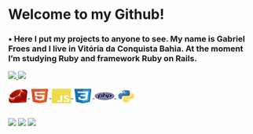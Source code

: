# Welcome to my Github!
### • Here I put my projects to anyone to see. My name is Gabriel Froes and I live in Vitória da Conquista Bahia. At the moment I’m studying Ruby and framework Ruby on Rails.
<div>
  <a href="https://github.com/azizsgf">
  <img height="180em" src="https://github-readme-stats.vercel.app/api?username=azizsgf&show_icons=true&theme=outrun&include_all_commits=true&count_private=true"/>
  <img height="180em" src="https://github-readme-stats.vercel.app/api/top-langs/?username=azizsgf&layout=compact&langs_count=16&theme=outrun"/>
<div>
<div style="display: inline_block"><br>
  <img align="center" alt="Azizs-RB" height="30" width="40" src="https://raw.githubusercontent.com/devicons/devicon/master/icons/ruby/ruby-original.svg">
  <img align="center" alt="Azizs-HTML" height="30" width="40" src="https://raw.githubusercontent.com/devicons/devicon/master/icons/html5/html5-original.svg">
  <img align="center" alt="Azizs-JS" height="30" width="40" src="https://raw.githubusercontent.com/devicons/devicon/master/icons/javascript/javascript-plain.svg">
  <img align="center" alt="Azizs-CSS" height="30" width="40" src="https://raw.githubusercontent.com/devicons/devicon/master/icons/css3/css3-original.svg">
  <img align="center" alt="Azizs-PHP" height="30" width="40" src="https://raw.githubusercontent.com/devicons/devicon/master/icons/php/php-original.svg">
  <img align="center" alt="Azizs-PY" height="30" width="40" src="https://raw.githubusercontent.com/devicons/devicon/master/icons/python/python-original.svg">
</div>
  
  ##
  
  <div>
  <a href = "mailto: gabrielfro3s@hotmail.com"><img src="https://img.shields.io/badge/-Gmail-6633cc?style=for-the-badge&logo=gmail&logoColor=white" target="_blank"></a>
  <a href="https://www.youtube.com/channel/UCBpldL_aRBF950rsRH1iFQw" target="_blank"><img src="https://img.shields.io/badge/-Youtube-6633cc?style=for-the-badge&logo=youtube&logoColor=white" target="_blank"></a>
  <a href="https://www.instagram.com/gfro3s/" target="_blank"><img src="https://img.shields.io/badge/-Instagram-6633cc?style=for-the-badge&logo=instagram&logoColor=white" target="_blank"></a>
</div>
